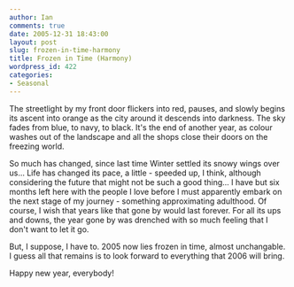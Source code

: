 ```yaml
---
author: Ian
comments: true
date: 2005-12-31 18:43:00
layout: post
slug: frozen-in-time-harmony
title: Frozen in Time (Harmony)
wordpress_id: 422
categories:
- Seasonal
---
```


The streetlight by my front door flickers into red, pauses, and slowly begins its ascent into orange as the city around it descends into darkness.  The sky fades from blue, to navy, to black.  It's the end of another year, as colour washes out of the landscape and all the shops close their doors on the freezing world.  

So much has changed, since last time Winter settled its snowy wings over us...  Life has changed its pace, a little - speeded up, I think, although considering the future that might not be such a good thing...  I have but six months left here with the people I love before I must apparently embark on the next stage of my journey - something approximating adulthood.  Of course, I wish that years like that gone by would last forever.  For all its ups and downs, the year gone by was drenched with so much feeling that I don't want to let it go.  

But, I suppose, I have to.  2005 now lies frozen in time, almost unchangable.  I guess all that remains is to look forward to everything that 2006 will bring.  

Happy new year, everybody!
